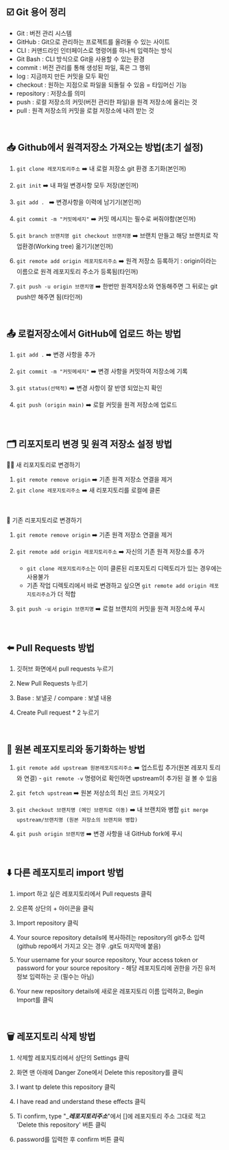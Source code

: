 ## ☑️ Git 용어 정리
* Git : 버전 관리 시스템
* GitHub : Git으로 관리하는 프로젝트를 올려둘 수 있는 사이트
* CLI : 커맨드라인 인터페이스로 명령어를 하나씩 입력하는 방식
* Git Bash : CLI 방식으로 Git을 사용할 수 있는 환경
* commit : 버전 관리를 통해 생성된 파일, 혹은 그 행위
* log : 지금까지 만든 커밋을 모두 확인
* checkout : 원하는 지점으로 파일을 되돌릴 수 있음 = 타임머신 기능
* repository : 저장소를 의미
* push : 로컬 저장소의 커밋(버전 관리한 파일)을 원격 저장소에 올리는 것
* pull : 원격 저장소의 커밋을 로컬 저장소에 내려 받는 것
<br>

## 📥 Github에서 원격저장소 가져오는 방법(초기 설정)

1. `git clone 레포지토리주소` ➡️ 내 로컬 저장소 git 환경 초기화(본인꺼)

2. `git init` ➡️ 내 파일 변경사항 모두 저장(본인꺼)

3. `git add . ` ➡️ 변경사항을 이력에 남기기(본인꺼)

4. `git commit -m "커밋메세지"` ➡️ 커밋 메시지는 필수로 써줘야함(본인꺼)

5. `git branch 브랜치명 git checkout 브랜치명` ➡️ 브랜치 만들고 해당 브랜치로 작업환경(Working tree) 옮기기(본인꺼)

6. `git remote add origin 레포지토리주소` ➡️ 원격 저장소 등록하기 : origin이라는 이름으로 원격 레포지토리 주소가 등록됨(타인꺼)

7. `git push -u origin 브랜치명` ➡️ 한번만 원격저장소와 연동해주면 그 뒤로는 git push만 해주면 됨(타인꺼)
  
<br>

## 📤 로컬저장소에서 GitHub에 업로드 하는 방법
  
1. `git add .` ➡️ 변경 사항을 추가

2. `git commit -m "커밋메세지"`  ➡️ 변경 사항을 커밋하여 저장소에 기록

3. `git status(선택적)` ➡️ 변경 사항이 잘 반영 되었는지 확인

4. `git push (origin main)` ➡️ 로컬 커밋을 원격 저장소에 업로드
<br>

## 🗂️ 리포지토리 변경 및 원격 저장소 설정 방법
⛓️‍💥 새 리포지토리로 변경하기
 1. `git remote remove origin` ➡️ 기존 원격 저장소 연결을 제거
 2. `git clone 레포지토리주소` ➡️ 새 리포지토리를 로컬에 클론
<br>

🔗 기존 리포지토리로 변경하기
 1. `git remote remove origin` ➡️ 기존 원격 저장소 연결을 제거
 2. `git remote add origin 레포지토리주소` ➡️ 자신의 기존 원격 저장소를 추가

    * `git clone 레포지토리주소`는 이미 클론된 리포지토리 디렉토리가 있는 경우에는 사용불가
    * 기존 작업 디렉토리에서 바로 변경하고 싶으면 `git remote add origin 레포지토리주소`가 더 적합

 3. `git push -u origin 브랜치명` ➡️ 로컬 브랜치의 커밋을 원격 저장소에 푸시
<br>

## ⬅️ Pull Requests 방법
1. 깃허브 화면에서 pull requests 누르기

2. New Pull Requests 누르기

3. Base : 보낼곳 / compare : 보낼 내용

4. Create Pull request * 2 누르기
<br>

## 🔄 원본 레포지토리와 동기화하는 방법
1. `git remote add upstream 원본레포지토리주소` ➡️ 업스트립 추가(원본 레포지 토리와 연결) - `git remote -v` 명령어로 확인하면 upstream이 추가된 걸 볼 수 있음
   
2. `git fetch upstream` ➡️ 원본 저상소의 최신 코드 가져오기

3. `git checkout 브랜치명 (메인 브랜치로 이동)` ➡️ 내 브랜치와 병합
   `git merge upstream/브랜치명 (원본 저장소의 브랜치와 병합)`
    
4. `git push origin 브랜치명` ➡️ 변경 사항을 내 GitHub fork에 푸시
<br>

## ⬇️ 다른 레포지토리 import 방법
1. import 하고 싶은 레포지토리에서 Pull requests 클릭

2. 오른쪽 상단의 + 아이콘을 클릭

3. Import repository 클릭

4. Your source repository details에 복사하려는 repository의 git주소 입력(github repo에서 가지고 오는 경우 .git도 마지막에 붙음)

5. Your username for your source repository, Your access token or password for your source repository - 해당 레포지토리에 권한을 가진 유저 정보 입력하는 곳 (필수는 아님)

6. Your new repository details에 새로운 레포지토리 이름 입력하고, Begin Import를 클릭 
<br>

## 🗑️ 레포지토리 삭제 방법
1. 삭제할 레포지토리에서 상단의 Settings 클릭

2. 화면 맨 아래에 Danger Zone에서 Delete this repository를 클릭

3. I want tp delete this repository 클릭

4. I have read and understand these effects 클릭

3. Ti confirm, type "____레포지토리주소___"에서 []에 레포지토리 주소 그대로 적고 'Delete this repository' 버튼 클릭

4. password를 입력한 후 confirm 버튼 클릭


